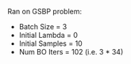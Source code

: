 Ran on GSBP problem:

- Batch Size = 3
- Initial Lambda = 0
- Initial Samples = 10
- Num BO Iters = 102 (i.e. 3 * 34)